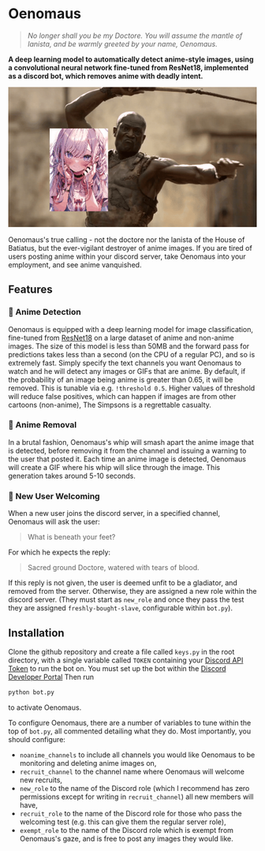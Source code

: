 # Oenomaus

> *No longer shall you be my Doctore. You will assume the mantle of lanista, and be warmly greeted by your name, Oenomaus.*

**A deep learning model to automatically detect anime-style images, using a convolutional neural network fine-tuned from ResNet18, implemented as a discord bot, which removes anime with deadly intent.**


<p align="center">
  <a href="https://example.com">
    <img src="https://raw.githubusercontent.com/dannyjameswilliams/oenomaus/main/example.gif?token=GHSAT0AAAAAACTPR75NBERWYZ64Z5VDD4Q6ZUCYTDA" alt="Example Anime Removal">
  </a>
</p>

Oenomaus's true calling - not the doctore nor the lanista of the House of Batiatus, but the ever-vigilant destroyer of anime images. If you are tired of users posting anime within your discord server, take Oenomaus into your employment, and see anime vanquished.

## Features

### 🔎 Anime Detection 

Oenomaus is equipped with a deep learning model for image classification, fine-tuned from [ResNet18](https://pytorch.org/vision/master/models/generated/torchvision.models.resnet18.html) on a large dataset of anime and non-anime images. 
The size of this model is less than 50MB and the forward pass for predictions takes less than a second (on the CPU of a regular PC), and so is extremely fast. Simply specify the text channels you want Oenomaus to watch and he will detect any images or GIFs that
are anime. By default, if the probability of an image being anime is greater than 0.65, it will be removed. This is tunable via e.g. `!threshold 0.5`. Higher values of threshold will reduce false positives, which can happen if images are from other cartoons (non-anime), The Simpsons is a regrettable casualty.

### 🚫 Anime Removal

In a brutal fashion, Oenomaus's whip will smash apart the anime image that is detected, before removing it from the channel and issuing a warning to the user that posted it. Each time an anime image is detected, Oenomaus will create a GIF where his whip will slice
through the image. This generation takes around 5-10 seconds.

### 👋 New User Welcoming

When a new user joins the discord server, in a specified channel, Oenomaus will ask the user:
> What is beneath your feet?

For which he expects the reply:
> Sacred ground Doctore, watered with tears of blood.

If this reply is not given, the user is deemed unfit to be a gladiator, and removed from the server. Otherwise, they are assigned a new role within the discord server. (They must start as `new_role` and once they pass the test they are assigned `freshly-bought-slave`, configurable within `bot.py`).

## Installation

Clone the github repository and create a file called `keys.py` in the root directory, with a single variable called `TOKEN` containing your [Discord API Token](https://discord.com/developers/docs/intro) to run the bot on. 
You must set up the bot within the [Discord Developer Portal](https://discord.com/developers/applications) Then run 
```bash
python bot.py
```
to activate Oenomaus.

To configure Oenomaus, there are a number of variables to tune within the top of `bot.py`, all commented detailing what they do. Most importantly, you should configure:
- `noanime_channels` to include all channels you would like Oenomaus to be monitoring and deleting anime images on, 
- `recruit_channel` to the channel name where Oenomaus will welcome new recruits,
- `new_role` to the name of the Discord role (which I recommend has zero permissions except for writing in `recruit_channel`) all new members will have,
- `recruit_role` to the name of the Discord role for those who pass the welcoming test (e.g. this can give them the regular server role),
- `exempt_role` to the name of the Discord role which is exempt from Oenomaus's gaze, and is free to post any images they would like.















